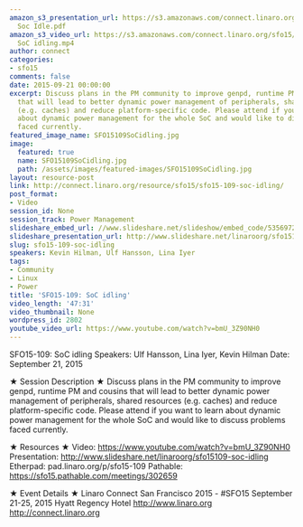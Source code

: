 ```yaml
---
amazon_s3_presentation_url: https://s3.amazonaws.com/connect.linaro.org/sfo15/Presentations/09-21-Monday/SFO15-109-
  Soc Idle.pdf
amazon_s3_video_url: https://s3.amazonaws.com/connect.linaro.org/sfo15/Videos/09-21-Monday/SFO15-109
  SoC idling.mp4
author: connect
categories:
- sfo15
comments: false
date: 2015-09-21 00:00:00
excerpt: Discuss plans in the PM community to improve genpd, runtime PM and cousins
  that will lead to better dynamic power management of peripherals, shared resources
  (e.g. caches) and reduce platform-specific code. Please attend if you want to learn
  about dynamic power management for the whole SoC and would like to discuss problems
  faced currently.
featured_image_name: SFO15109SoCidling.jpg
image:
  featured: true
  name: SFO15109SoCidling.jpg
  path: /assets/images/featured-images/SFO15109SoCidling.jpg
layout: resource-post
link: http://connect.linaro.org/resource/sfo15/sfo15-109-soc-idling/
post_format:
- Video
session_id: None
session_track: Power Management
slideshare_embed_url: //www.slideshare.net/slideshow/embed_code/53569722
slideshare_presentation_url: http://www.slideshare.net/linaroorg/sfo15109-soc-idling
slug: sfo15-109-soc-idling
speakers: Kevin Hilman, Ulf Hansson, Lina Iyer
tags:
- Community
- Linux
- Power
title: 'SFO15-109: SoC idling'
video_length: '47:31'
video_thumbnail: None
wordpress_id: 2802
youtube_video_url: https://www.youtube.com/watch?v=bmU_3Z90NH0
---
```


SFO15-109: SoC idling
Speakers:  Ulf Hansson, Lina Iyer, Kevin Hilman
Date: September 21, 2015

★ Session Description ★
Discuss plans in the PM community to improve genpd, runtime PM and cousins that will lead to better dynamic power management of peripherals, shared resources (e.g. caches) and reduce platform-specific code. Please attend if you want to learn about dynamic power management for the whole SoC and would like to discuss problems faced currently.

★ Resources ★ 
Video: https://www.youtube.com/watch?v=bmU_3Z90NH0
Presentation:  http://www.slideshare.net/linaroorg/sfo15109-soc-idling
Etherpad: pad.linaro.org/p/sfo15-109
Pathable: https://sfo15.pathable.com/meetings/302659      

★ Event Details ★ 
Linaro Connect San Francisco 2015 - #SFO15 
September 21-25, 2015 
Hyatt Regency Hotel 
http://www.linaro.org
http://connect.linaro.org